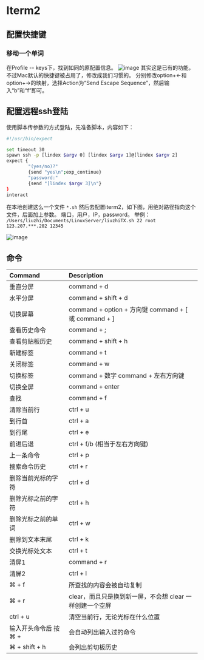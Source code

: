 # Iterm2

## 配置快捷键

### 移动一个单词

在Profile -- keys下，找到如同的原配置信息。
![image](/my-notebook/images/Mac/iterm2_key_1.png)
其实这是已有的功能，不过Mac默认的快捷键被占用了，修改成我们习惯的。
分别修改option+←和option+→的映射，选择Action为“Send Escape Sequence”，然后输入“b”和“f”即可。

## 配置远程ssh登陆

使用脚本传参数的方式登陆，先准备脚本，内容如下：

```sh
#!/usr/bin/expect

set timeout 30
spawn ssh -p [lindex $argv 0] [lindex $argv 1]@[lindex $argv 2]
expect {
        "(yes/no)?"
        {send "yes\n";exp_continue}
        "password:"
        {send "[lindex $argv 3]\n"}
}
interact
```

在本地创建这么一个文件 `*.sh`
然后去配置iterm2，如下图，用绝对路径指向这个文件，后面加上参数。 端口，用户，IP，password。
举例：
`/Users/liuzhi/Documents/LinuxServer/liuzhiTX.sh 22 root 123.207.***.202 12345`

![image](/my-notebook/images/Mac/iterm2_ssh.png)

## 命令

| Command   | Description 
| :--------- | :-------
| 垂直分屏           | command + d 
| 水平分屏           | command + shift + d 
| 切换屏幕           | command + option + 方向键 command + [ 或 command + ] 
| 查看历史命令       | command + ; 
| 查看剪贴板历史     | command + shift + h 
| 新建标签           | command + t 
| 关闭标签           | command + w 
| 切换标签           | command + 数字 command + 左右方向键 
| 切换全屏           | command + enter 
| 查找               | command + f 
| 清除当前行         | ctrl + u 
| 到行首             | ctrl + a 
| 到行尾             | ctrl + e 
| 前进后退           | ctrl + f/b (相当于左右方向键) 
| 上一条命令         | ctrl + p 
| 搜索命令历史       | ctrl + r 
| 删除当前光标的字符 | ctrl + d 
| 删除光标之前的字符 | ctrl + h 
| 删除光标之前的单词 | ctrl + w 
| 删除到文本末尾     | ctrl + k 
| 交换光标处文本     | ctrl + t 
| 清屏1             | command + r 
| 清屏2             | ctrl + l 
| ⌘ + f            | 所查找的内容会被自动复制 
| ⌘ + r            | clear，而且只是换到新一屏，不会想 clear 一样创建一个空屏 
| ctrl + u         | 清空当前行，无论光标在什么位置 
| 输入开头命令后 按 ⌘ + | 会自动列出输入过的命令 
| ⌘ + shift + h     | 会列出剪切板历史 